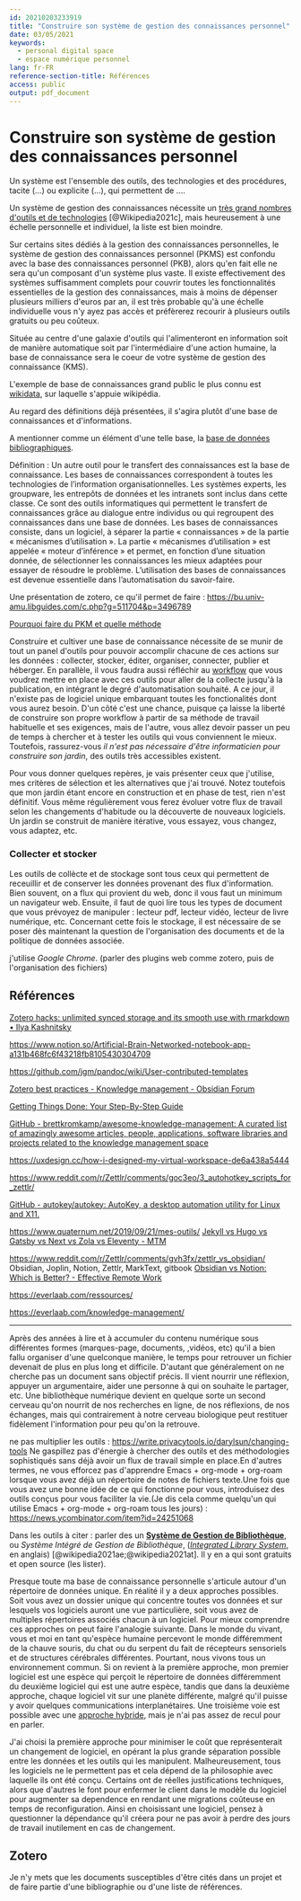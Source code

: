 ```yaml
---
id: 20210203233919
title: "Construire son système de gestion des connaissances personnel"
date: 03/05/2021
keywords:
  - personal digital space
  - espace numérique personnel
lang: fr-FR
reference-section-title: Références
access: public
output: pdf_document
---
```


# Construire son système de gestion des connaissances personnel

Un système est l'ensemble des outils, des technologies et des procédures, tacite (...) ou explicite (...), qui permettent de ....

Un système de gestion des connaissances nécessite un [très grand nombres d'outils et de technologies](https://fr.wikipedia.org/wiki/Gestion_des_connaissances#Outils_et_technologies) [@Wikipedia2021c], mais heureusement à une échelle personnelle et individuel, la liste est bien moindre.

Sur certains sites dédiés à la gestion des connaissances personnelles, le système de gestion des connaissances personnel (PKMS) est confondu avec la base des connaissances personnel (PKB), alors qu'en fait elle ne sera qu'un composant d'un système plus vaste. Il existe effectivement des systèmes suffisamment complets pour couvrir toutes les fonctionnalités essentielles de la gestion des connaissances, mais à moins de dépenser plusieurs milliers d'euros par an, il est très probable qu'à une échelle individuelle vous n'y ayez pas accès et préfèrerez recourir à plusieurs outils gratuits ou peu coûteux.


Située au centre d'une galaxie d'outils qui l'alimenteront en information soit de manière automatique soit par l'intermédiaire d'une action humaine, la base de connaissance sera le coeur de votre système de gestion des connaissance (KMS).

L'exemple de base de connaissances grand public le plus connu est [wikidata](https://www.wikidata.org/wiki/Wikidata:Main_Page), sur laquelle s'appuie wikipédia.



Au regard des définitions déjà présentées, il s'agira plutôt d'une base de connaissances et d'informations.

A mentionner comme un élément d'une telle base, la [base de données bibliographiques](https://fr.wikipedia.org/wiki/Base_de_donn%C3%A9es_bibliographiques).

Définition :
Un autre outil pour le transfert des connaissances est la base de connaissance. Les
bases de connaissances correspondent à toutes les technologies de l’information
organisationnelles. Les systèmes experts, les groupware, les entrepôts de données et les
intranets sont inclus dans cette classe. Ce sont des outils informatiques qui permettent le
transfert de connaissances grâce au dialogue entre individus ou qui regroupent des
connaissances dans une base de données. Les bases de connaissances consiste, dans un
logiciel, à séparer la partie « connaissances » de la partie « mécanismes d’utilisation ». La
partie « mécanismes d’utilisation » est appelée « moteur d’inférence » et permet, en fonction
d’une situation donnée, de sélectionner les connaissances les mieux adaptées pour essayer de
résoudre le problème. L’utilisation des bases de connaissances est devenue essentielle dans
l’automatisation du savoir-faire. 





Une présentation de zotero, ce qu'il permet de faire : https://bu.univ-amu.libguides.com/c.php?g=511704&p=3496789



[Pourquoi faire du PKM et quelle méthode](https://fortelabs.co/blog/basboverview/)




Construire et cultiver une base de connaissance nécessite de se munir de tout un panel d'outils pour pouvoir accomplir chacune de ces actions sur les données : collecter, stocker, éditer, organiser, connecter, publier et héberger. En parallèle, il vous faudra aussi réfléchir au [workflow](https://fr.wikipedia.org/wiki/Workflow) que vous voudrez mettre en place avec ces outils pour aller de la collecte jusqu'à la publication, en intégrant le degré d'automatisation souhaité. A ce jour, il n'existe pas de logiciel unique embarquant toutes les fonctionalités dont vous aurez besoin. D'un côté c'est une chance, puisque ça laisse la liberté de construire son propre workflow à partir de sa méthode de travail habituelle et ses exigences, mais de l'autre, vous allez devoir passer un peu de temps à chercher et à tester les outils qui vous conviennent le mieux. Toutefois, rassurez-vous *il n'est pas nécessaire d'être informaticien pour construire son jardin*, des outils très accessibles existent.

Pour vous donner quelques repères, je vais présenter ceux que j'utilise, mes critères de sélection et les alternatives que j'ai trouvé. Notez toutefois que mon jardin étant encore en construction et en phase de test, rien n'est définitif. Vous même régulièrement vous ferez évoluer votre flux de travail selon les changements d'habitude ou la découverte de nouveaux logiciels. Un jardin se construit de manière itérative, vous essayez, vous changez, vous adaptez, etc.


### Collecter et stocker

Les outils de collècte et de stockage sont tous ceux qui permettent de receuillir et de conserver les données provenant des flux d'information. Bien souvent, on a flux qui provient du web, donc il vous faut un minimum un navigateur web. Ensuite, il faut de quoi lire tous les types de document que vous prévoyez de manipuler : lecteur pdf, lecteur vidéo, lecteur de livre numérique, etc. Concernant cette fois le stockage, il est nécessaire de se poser dès maintenant la question de l'organisation des documents et de la politique de données associée. 

j'utilise *Google Chrome*. (parler des plugins web comme zotero, puis de l'organisation des fichiers)


## Références
[Zotero hacks: unlimited synced storage and its smooth use with rmarkdown • Ilya Kashnitsky](https://ikashnitsky.github.io/2019/zotero/)

https://www.notion.so/Artificial-Brain-Networked-notebook-app-a131b468fc6f43218fb8105430304709

https://github.com/jgm/pandoc/wiki/User-contributed-templates

[Zotero best practices - Knowledge management - Obsidian Forum](https://forum.obsidian.md/t/zotero-best-practices/164/59)


[Getting Things Done: Your Step-By-Step Guide](https://todoist.com/productivity-methods/getting-things-done)

[GitHub - brettkromkamp/awesome-knowledge-management: A curated list of amazingly awesome articles, people, applications, software libraries and projects related to the knowledge management space](https://github.com/brettkromkamp/awesome-knowledge-management)

https://uxdesign.cc/how-i-designed-my-virtual-workspace-de6a438a5444

https://www.reddit.com/r/Zettlr/comments/goc3eo/3_autohotkey_scripts_for_zettlr/

[GitHub - autokey/autokey: AutoKey, a desktop automation utility for Linux and X11.](https://github.com/autokey/autokey)

https://www.quaternum.net/2019/09/21/mes-outils/
[Jekyll vs Hugo vs Gatsby vs Next vs Zola vs Eleventy - MTM](https://mtm.dev/static)

https://www.reddit.com/r/Zettlr/comments/gvh3fx/zettlr_vs_obsidian/
Obsidian, Joplin, Notion, Zettlr, MarkText, gitbook
[Obsidian vs Notion: Which is Better? - Effective Remote Work](https://effectiveremotework.com/2020/10/obsidian-vs-notion-which-is-better/)

https://everlaab.com/ressources/

https://everlaab.com/knowledge-management/

---
Après des années à lire et à accumuler du contenu numérique sous différentes formes (marques-page, documents, ,vidéos, etc) qu'il a bien fallu organiser d'une quelconque manière, le temps pour retrouver un fichier devenait de plus en plus long et difficile. D'autant que généralement on ne cherche pas un document sans objectif précis. Il vient nourrir une réflexion, appuyer un argumentaire, aider une personne à qui on souhaite le partager, etc. Une bibliothèque numérique devient en quelque sorte un second cerveau qu'on nourrit de nos recherches en ligne, de nos réflexions, de nos échanges, mais qui contrairement à notre cerveau biologique peut restituer fidèlement l'information pour peu qu'on la retrouve.

ne pas multiplier les outils : https://write.privacytools.io/darylsun/changing-tools
Ne gaspillez pas d'énergie à chercher des outils et des méthodologies sophistiqués sans déjà avoir un flux de travail simple en place.En d'autres termes, ne vous efforcez pas d'apprendre Emacs + org-mode + org-roam lorsque vous avez déjà un répertoire de notes de fichiers texte.Une fois que vous avez une bonne idée de ce qui fonctionne pour vous, introduisez des outils conçus pour vous faciliter la vie.(Je dis cela comme quelqu'un qui utilise Emacs + org-mode + org-roam tous les jours) : https://news.ycombinator.com/item?id=24251068

Dans les outils à citer : parler des un **[Système de Gestion de Bibliothèque](https://fr.wikipedia.org/wiki/Syst%C3%A8me_de_gestion_de_biblioth%C3%A8que)**, ou *Système Intégré de Gestion de Bibliothèque*, (*[Integrated Library System](https://en.wikipedia.org/wiki/Integrated_library_system)*, en anglais) [@wikipedia2021ae;@wikipedia2021at]. Il y en a qui sont gratuits et open source (les lister).

Presque toute ma base de connaissance personnelle s'articule autour d'un répertoire de données unique. En réalité il y a deux approches possibles. Soit vous avez un dossier unique qui concentre toutes vos données et sur lesquels vos logiciels auront une vue particulière, soit vous avez de multiples répertoires associés chacun à un logiciel. Pour mieux comprendre ces approches on peut faire l'analogie suivante. Dans le monde du vivant, vous et moi en tant qu'espèce humaine percevont le monde différemment de la chauve souris, du chat ou du serpent du fait de récepteurs sensoriels et de structures cérébrales différentes. Pourtant, nous vivons tous un environnement commun. Si on revient à la première approche, mon premier logiciel est une espèce qui perçoit le répertoire de données différemment du deuxième logiciel qui est une autre espèce, tandis que dans la deuxième approche, chaque logiciel vit sur une planète différente, malgré qu'il puisse y avoir quelques communications interplanétaires. Une troisième voie est possible avec une [approche hybride](https://www.youtube.com/watch?v=d93SGaf82OM), mais je n'ai pas assez de recul pour en parler.

J'ai choisi la première approche pour minimiser le coût que représenterait un changement de logiciel, en opérant la plus grande séparation possible entre les données et les outils qui les manipulent. Malheureusement, tous les logiciels ne le permettent pas et cela dépend de la philosophie avec laquelle ils ont été conçu. Certains ont de réelles justifications techniques, alors que d'autres le font pour enfermer le client dans le modèle du logiciel pour augmenter sa dependence en rendant une migrations coûteuse en temps de reconfiguration. Ainsi en choisissant une logiciel, pensez à questionner la dépendance qu'il créera pour ne pas avoir à perdre des jours de travail inutilement en cas de changement.

## Zotero

Je n'y mets que les documents susceptibles d'être cités dans un projet et de faire partie d'une bibliographie ou d'une liste de références.